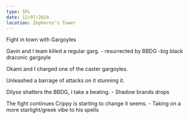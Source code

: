 ```yaml
---
type: SPL
date: 12/07/2024
location: Zepheros's Tower
---
```


Fight in town with Gargoyles

Gavin and I team killed a regular garg.
	- resurrected by BBDG
		-big black draconic gargoyle

Okami and I charged one of the caster gargoyles.

Unleashed a barrage of attacks on it stunning it. 

Dilyse shatters the BBDG, i take a beating. 
	- Shadow brands drops

The fight continues Crippy is starting to change it seems.
	- Taking on a more starlight/greek vibe to his spells